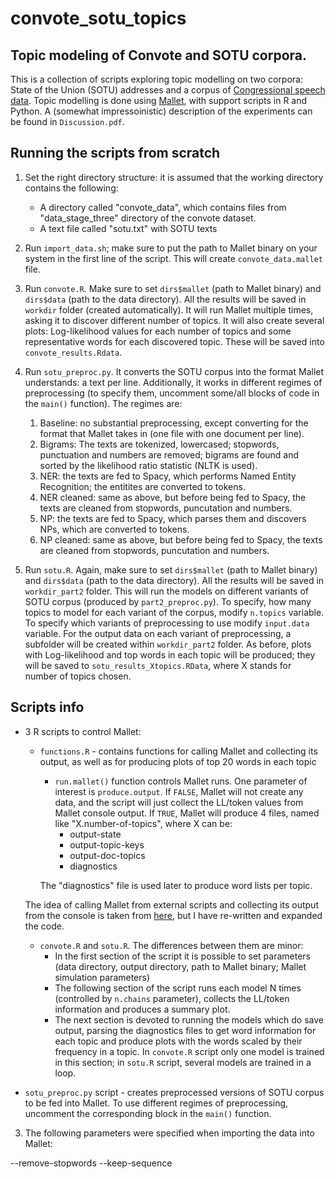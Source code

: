 # convote_sotu_topics

## Topic modeling of Convote and SOTU corpora.

This is a collection of scripts exploring topic modelling on two corpora: State of the Union (SOTU) addresses and a corpus of [Congressional speech data](https://www.cs.cornell.edu/home/llee/data/convote.html). Topic modelling is done using [Mallet](http://mallet.cs.umass.edu/), with support scripts in R and Python. A (somewhat impressoinistic) description of the experiments can be found in `Discussion.pdf`.

## Running the scripts from scratch

1. Set the right directory structure: it is assumed that the working directory contains the following:

    + A directory called "convote_data", which contains files from "data_stage_three" directory of the convote dataset. 
    + A text file called "sotu.txt" with SOTU texts
  
2. Run `import_data.sh`; make sure to put the path to Mallet binary on your system in the first line of the script. This will create `convote_data.mallet` file.

3. Run `convote.R`. Make sure to set `dirs$mallet` (path to Mallet binary) and `dirs$data` (path to the data directory). All the results will be saved in `workdir` folder (created automatically). It will run Mallet multiple times, asking it to discover different number of topics. It will also create several plots: Log-likelihood values for each number of topics and some representative words for each discovered topic. These will be saved into `convote_results.Rdata`.

4. Run `sotu_preproc.py`. It converts the SOTU corpus into the format Mallet understands: a text per line. Additionally, it works in different regimes of preprocessing (to specify them, uncomment some/all blocks of code in the `main()` function). The regimes are:
    
    1. Baseline: no substantial preprocessing, except converting for the format that Mallet takes in (one file with one document per line).
    2. Bigrams: The texts are tokenized, lowercased; stopwords, punctuation and numbers are removed; bigrams are found and sorted by the likelihood ratio statistic (NLTK is used).
    3. NER: the texts are fed to Spacy, which performs Named Entity Recognition; the entitites are converted to tokens.
    4. NER cleaned: same as above, but before being fed to Spacy, the texts are cleaned from stopwords, puncutation and numbers.
    5. NP: the texts are fed to Spacy, which parses them and discovers NPs, which are converted to tokens.
    6. NP cleaned: same as above, but before being fed to Spacy, the texts are cleaned from stopwords, puncutation and numbers.
    
5. Run `sotu.R`. Again, make sure to set `dirs$mallet` (path to Mallet binary) and `dirs$data` (path to the data directory). All the results will be saved in `workdir_part2` folder. This will run the models on different variants of SOTU corpus (produced by `part2_preproc.py`). To specify, how many topics to model for each variant of the corpus, modify `n.topics` variable. To specify which variants of preprocessing to use modify `input.data` variable. For the output data on each variant of preprocessing, a subfolder will be created within `workdir_part2` folder. As before, plots with Log-likelihood and top words in each topic will be produced; they will be saved to `sotu_results_Xtopics.RData`, where X stands for number of topics chosen.
 

## Scripts info

+ 3 R scripts to control Mallet:

	+ `functions.R` - contains functions for calling Mallet and collecting its output, as well as for producing plots of top 20 words in each topic
		+ `run.mallet()` function controls Mallet runs. One parameter of interest is `produce.output`. If `FALSE`, Mallet will not create any data, and the script will just collect the LL/token values from Mallet console output. If `TRUE`, Mallet will produce 4 files, named like "X.number-of-topics", where X can be:
			+ output-state
			+ output-topic-keys
			+ output-doc-topics
			+ diagnostics
			
		The "diagnostics" file is used later to produce word lists per topic. 
    
    The idea of calling Mallet from external scripts and collecting its output from the console is taken from [here](https://gist.github.com/benmarwick/4559589), but I have re-written and expanded the code. 
		
	+ `convote.R` and `sotu.R`. The differences between them are minor:
		+ In the first section of the script it is possible to set parameters (data directory, output directory, path to Mallet binary; Mallet simulation parameters)
		+ The following section of the script runs each model N times (controlled by `n.chains` parameter), collects the LL/token information and produces a summary plot.
		+ The next section is devoted to running the models which do save output, parsing the diagnostics files to get word information for each topic and produce plots with the words scaled by their frequency in a topic. In `convote.R` script only one model is trained in this section; in `sotu.R` script, several models are trained in a loop.
		
+ `sotu_preproc.py` script - creates preprocessed versions of SOTU corpus to be fed into Mallet. To use different regimes of preprocessing, uncomment the corresponding block in the `main()` function.

3. The following parameters were specified when importing the data into Mallet:

--remove-stopwords
--keep-sequence
	
		
